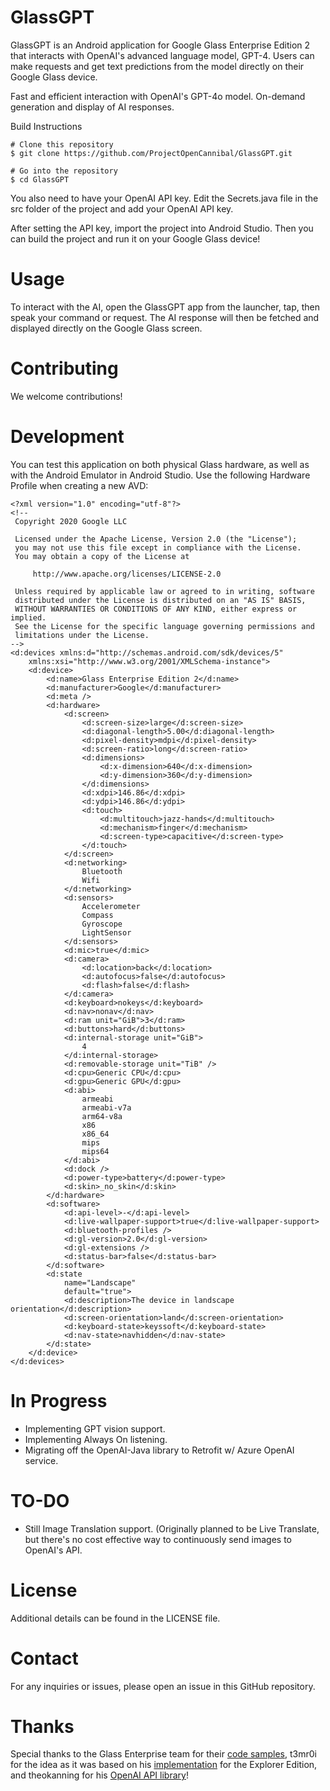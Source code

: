 
# GlassGPT
GlassGPT is an Android application for Google Glass Enterprise Edition 2 that interacts with OpenAI's advanced language model, GPT-4. Users can make requests and get text predictions from the model directly on their Google Glass device.

Fast and efficient interaction with OpenAI's GPT-4o model. On-demand generation and display of AI responses. 

Build Instructions
```
# Clone this repository
$ git clone https://github.com/ProjectOpenCannibal/GlassGPT.git

# Go into the repository
$ cd GlassGPT
```
You also need to have your OpenAI API key. Edit the Secrets.java file in the src folder of the project and add your OpenAI API key.

After setting the API key, import the project into Android Studio. Then you can build the project and run it on your Google Glass device!

# Usage
To interact with the AI, open the GlassGPT app from the launcher, tap, then speak your command or request. The AI response will then be fetched and displayed directly on the Google Glass screen.

# Contributing
We welcome contributions!

# Development
You can test this application on both physical Glass hardware, as well as with the Android Emulator in Android Studio.
Use the following Hardware Profile when creating a new AVD:
```
<?xml version="1.0" encoding="utf-8"?>
<!--
 Copyright 2020 Google LLC

 Licensed under the Apache License, Version 2.0 (the "License");
 you may not use this file except in compliance with the License.
 You may obtain a copy of the License at

     http://www.apache.org/licenses/LICENSE-2.0

 Unless required by applicable law or agreed to in writing, software
 distributed under the License is distributed on an "AS IS" BASIS,
 WITHOUT WARRANTIES OR CONDITIONS OF ANY KIND, either express or implied.
 See the License for the specific language governing permissions and
 limitations under the License.
-->
<d:devices xmlns:d="http://schemas.android.com/sdk/devices/5"
    xmlns:xsi="http://www.w3.org/2001/XMLSchema-instance">
    <d:device>
        <d:name>Glass Enterprise Edition 2</d:name>
        <d:manufacturer>Google</d:manufacturer>
        <d:meta />
        <d:hardware>
            <d:screen>
                <d:screen-size>large</d:screen-size>
                <d:diagonal-length>5.00</d:diagonal-length>
                <d:pixel-density>mdpi</d:pixel-density>
                <d:screen-ratio>long</d:screen-ratio>
                <d:dimensions>
                    <d:x-dimension>640</d:x-dimension>
                    <d:y-dimension>360</d:y-dimension>
                </d:dimensions>
                <d:xdpi>146.86</d:xdpi>
                <d:ydpi>146.86</d:ydpi>
                <d:touch>
                    <d:multitouch>jazz-hands</d:multitouch>
                    <d:mechanism>finger</d:mechanism>
                    <d:screen-type>capacitive</d:screen-type>
                </d:touch>
            </d:screen>
            <d:networking>
                Bluetooth
                Wifi
            </d:networking>
            <d:sensors>
                Accelerometer
                Compass
                Gyroscope
                LightSensor
            </d:sensors>
            <d:mic>true</d:mic>
            <d:camera>
                <d:location>back</d:location>
                <d:autofocus>false</d:autofocus>
                <d:flash>false</d:flash>
            </d:camera>
            <d:keyboard>nokeys</d:keyboard>
            <d:nav>nonav</d:nav>
            <d:ram unit="GiB">3</d:ram>
            <d:buttons>hard</d:buttons>
            <d:internal-storage unit="GiB">
                4
            </d:internal-storage>
            <d:removable-storage unit="TiB" />
            <d:cpu>Generic CPU</d:cpu>
            <d:gpu>Generic GPU</d:gpu>
            <d:abi>
                armeabi
                armeabi-v7a
                arm64-v8a
                x86
                x86_64
                mips
                mips64
            </d:abi>
            <d:dock />
            <d:power-type>battery</d:power-type>
            <d:skin>_no_skin</d:skin>
        </d:hardware>
        <d:software>
            <d:api-level>-</d:api-level>
            <d:live-wallpaper-support>true</d:live-wallpaper-support>
            <d:bluetooth-profiles />
            <d:gl-version>2.0</d:gl-version>
            <d:gl-extensions />
            <d:status-bar>false</d:status-bar>
        </d:software>
        <d:state
            name="Landscape"
            default="true">
            <d:description>The device in landscape orientation</d:description>
            <d:screen-orientation>land</d:screen-orientation>
            <d:keyboard-state>keyssoft</d:keyboard-state>
            <d:nav-state>navhidden</d:nav-state>
        </d:state>
    </d:device>
</d:devices>
```

# In Progress
 - Implementing GPT vision support.
 - Implementing Always On listening.
 - Migrating off the OpenAI-Java library to Retrofit w/ Azure OpenAI service.

# TO-DO
 - Still Image Translation support. (Originally planned to be Live Translate, but there's no cost effective way to continuously send images to OpenAI's API.

# License
Additional details can be found in the LICENSE file.

# Contact
For any inquiries or issues, please open an issue in this GitHub repository.

# Thanks
Special thanks to the Glass Enterprise team for their [code samples](https://github.com/googlesamples/glass-enterprise-samples), t3mr0i for the idea as it was based on his [implementation](https://github.com/t3mr0i/ChatGPTGlass) for the Explorer Edition, and theokanning for his [OpenAI API library](https://github.com/TheoKanning/openai-java)!
